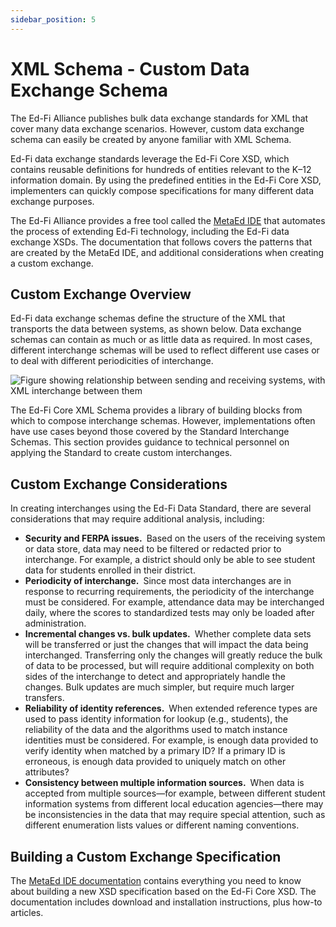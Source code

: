 ```yaml
---
sidebar_position: 5
---
```


# XML Schema - Custom Data Exchange Schema

The Ed-Fi Alliance publishes bulk data exchange standards for XML that cover many data exchange scenarios. However, custom data exchange schema can easily be created by anyone familiar with XML Schema.

Ed-Fi data exchange standards leverage the Ed-Fi Core XSD, which contains reusable definitions for hundreds of entities relevant to the K–12 information domain. By using the predefined entities in the Ed-Fi Core XSD, implementers can quickly compose specifications for many different data exchange purposes.

The Ed-Fi Alliance provides a free tool called the [MetaEd IDE](../../../4-metaed/readme.md) that automates the process of extending Ed-Fi technology, including the Ed-Fi data exchange XSDs. The documentation that follows covers the patterns that are created by the MetaEd IDE, and additional considerations when creating a custom exchange.

## Custom Exchange Overview

Ed-Fi data exchange schemas define the structure of the XML that transports the data between systems, as shown below. Data exchange schemas can contain as much or as little data as required. In most cases, different interchange schemas will be used to reflect different use cases or to deal with different periodicities of interchange.

![Figure showing relationship between sending and receiving systems, with XML interchange between them](https://edfidocs.blob.core.windows.net/$web/img/reference/xsd/custom-data-exchange.webp)

The Ed-Fi Core XML Schema provides a library of building blocks from which to compose interchange schemas. However, implementations often have use cases beyond those covered by the Standard Interchange Schemas. This section provides guidance to technical personnel on applying the Standard to create custom interchanges.

## Custom Exchange Considerations

In creating interchanges using the Ed-Fi Data Standard, there are several considerations that may require additional analysis, including:

* **Security and FERPA issues.** Based on the users of the receiving system or data store, data may need to be filtered or redacted prior to interchange. For example, a district should only be able to see student data for students enrolled in their district.
* **Periodicity of interchange.** Since most data interchanges are in response to recurring requirements, the periodicity of the interchange must be considered. For example, attendance data may be interchanged daily, where the scores to standardized tests may only be loaded after administration.
* **Incremental changes vs. bulk updates.** Whether complete data sets will be transferred or just the changes that will impact the data being interchanged. Transferring only the changes will greatly reduce the bulk of data to be processed, but will require additional complexity on both sides of the interchange to detect and appropriately handle the changes. Bulk updates are much simpler, but require much larger transfers.
* **Reliability of identity references.** When extended reference types are used to pass identity information for lookup (e.g., students), the reliability of the data and the algorithms used to match instance identities must be considered. For example, is enough data provided to verify identity when matched by a primary ID? If a primary ID is erroneous, is enough data provided to uniquely match on other attributes?
* **Consistency between multiple information sources.** When data is accepted from multiple sources—for example, between different student information systems from different local education agencies—there may be inconsistencies in the data that may require special attention, such as different enumeration lists values or different naming conventions.

## Building a Custom Exchange Specification

The [MetaEd IDE documentation](../../../4-metaed/readme.md) contains everything you need to know about building a new XSD specification based on the Ed-Fi Core XSD. The documentation includes download and installation instructions, plus how-to articles.
